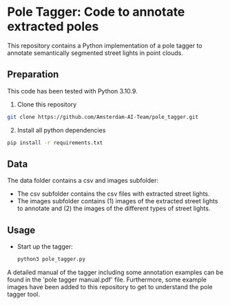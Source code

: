 # Pole Tagger: Code to annotate extracted poles

This repository contains a Python implementation of a pole tagger to annotate semantically segmented street lights in point clouds. 

## Preparation
This code has been tested with Python 3.10.9.

1. Clone this repository 

  ```sh
  git clone https://github.com/Amsterdam-AI-Team/pole_tagger.git
  ```

2. Install all python dependencies

  ```sh
  pip install -r requirements.txt
  ```
  
## Data
The data folder contains a csv and images subfolder:

- The csv subfolder contains the csv files with extracted street lights.
- The images subfolder contains (1) images of the extracted street lights to annotate and (2) the images of the different types of street lights.

## Usage


- Start up the tagger:

  ```sh
  python3 pole_tagger.py
  ```
A detailed manual of the tagger including some annotation examples can be found in the 'pole tagger manual.pdf' file. Furthermore, some example images have been added to this repository to get to understand the pole tagger tool.

